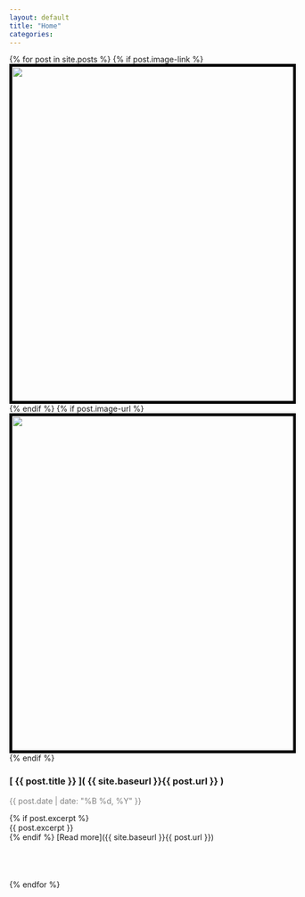 ```yaml
---
layout: default
title: "Home"
categories: 
---
```


{% for post in site.posts %}
{% if post.image-link %}
<img width="600px" src="images/{{ post.image-link }}" style="border: 5px solid black" />
{% endif %}
{% if post.image-url %}
<img width="600px" src="{{ post.image-url }}" style="border: 5px solid black" />
{% endif %}
### [ {{ post.title }} ]( {{ site.baseurl }}{{ post.url }} )
<p style="color:grey">{{ post.date | date: "%B %d, %Y" }} </p>
{% if post.excerpt %}
<article>
{{ post.excerpt }}
</article>
{% endif %}
[Read more]({{ site.baseurl }}{{ post.url }})
<br><br><br><br><br>
{% endfor %}



